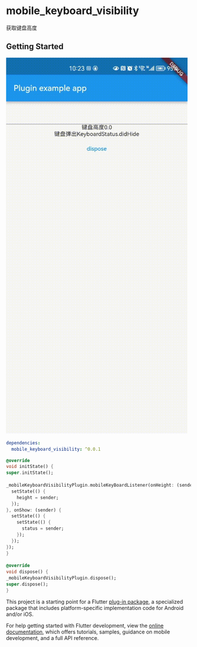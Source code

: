 # mobile_keyboard_visibility

获取键盘高度

## Getting Started
![demo](demo.gif)
```yaml
dependencies:
  mobile_keyboard_visibility: ^0.0.1
```

```dart
@override
void initState() {
super.initState();

_mobileKeyboardVisibilityPlugin.mobileKeyBoardListener(onHeight: (sender) {
  setState(() {
    height = sender;
  });
}, onShow: (sender) {
  setState(() {
    setState(() {
      status = sender;
    });
  });
});
}

@override
void dispose() {
_mobileKeyboardVisibilityPlugin.dispose();
super.dispose();
}
```
This project is a starting point for a Flutter
[plug-in package](https://flutter.dev/developing-packages/),
a specialized package that includes platform-specific implementation code for
Android and/or iOS.

For help getting started with Flutter development, view the
[online documentation](https://flutter.dev/docs), which offers tutorials,
samples, guidance on mobile development, and a full API reference.


